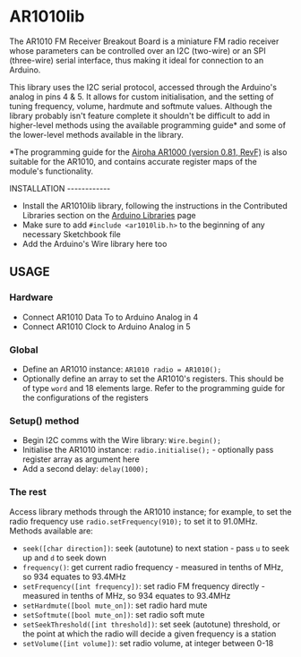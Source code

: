 AR1010lib
=========

The AR1010 FM Receiver Breakout Board is a miniature FM radio receiver whose parameters can be controlled over an I2C (two-wire) or an SPI (three-wire) serial interface, thus making it ideal for connection to an Arduino.

This library uses the I2C serial protocol, accessed through the Arduino's analog in pins 4 & 5. It allows for custom initialisation, and the setting of tuning frequency, volume, hardmute and softmute values. Although the library probably isn't feature complete it shouldn't be difficult to add in higher-level methods using the available programming guide* and some of the lower-level methods available in the library.

*The programming guide for the [Airoha AR1000 (version 0.81, RevF)](http://rtr.ca/fmradio/ar1000F_progguide-0.81.pdf) is also suitable for the AR1010, and contains accurate register maps of the module's functionality.


<div id="extra-info">
INSTALLATION
------------

* Install the AR1010lib library, following the instructions in the Contributed Libraries section on the [Arduino Libraries](http://www.arduino.cc/en/Reference/Libraries) page
* Make sure to add `#include <ar1010lib.h>` to the beginning of any necessary Sketchbook file
* Add the Arduino's Wire library here too


USAGE
--------------

### Hardware

* Connect AR1010 Data To to Arduino Analog in 4
* Connect AR1010 Clock to Arduino Analog in 5 

### Global

* Define an AR1010 instance: `AR1010 radio = AR1010();`
* Optionally define an array to set the AR1010's registers. This should be of type `word` and 18 elements large. Refer to the programming guide for the configurations of the registers

### Setup() method

* Begin I2C comms with the Wire library: `Wire.begin();`
* Initialise the AR1010 instance: `radio.initialise();` - optionally pass register array as argument here
* Add a second delay: `delay(1000);`

### The rest

Access library methods through the AR1010 instance; for example, to set the radio frequency use `radio.setFrequency(910);` to set it to 91.0MHz. Methods available are:

* `seek([char direction])`: seek (autotune) to next station - pass `u` to seek up and `d` to seek down
* `frequency()`: get current radio frequency - measured in tenths of MHz, so 934 equates to 93.4MHz
* `setFrequency([int frequency])`: set radio FM frequency directly - measured in tenths of MHz, so 934 equates to 93.4MHz
* `setHardmute([bool mute_on])`: set radio hard mute
* `setSoftmute([bool mute_on])`: set radio soft mute
* `setSeekThreshold([int threshold])`: set seek (autotune) threshold, or the point at which the radio will decide a given frequency is a station
* `setVolume([int volume])`: set radio volume, at integer between 0-18
</div>